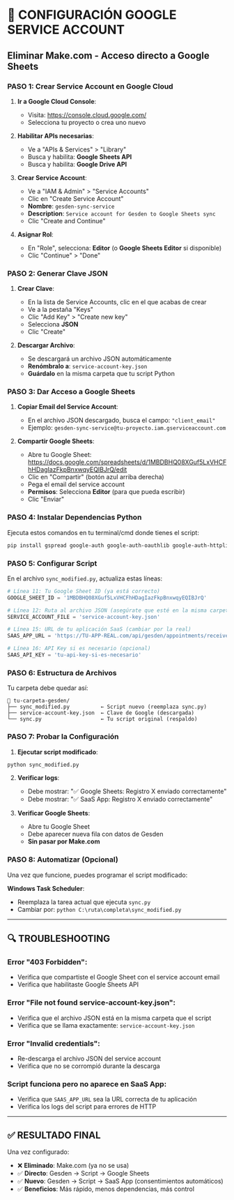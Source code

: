 # 🔧 CONFIGURACIÓN GOOGLE SERVICE ACCOUNT
## Eliminar Make.com - Acceso directo a Google Sheets

### PASO 1: Crear Service Account en Google Cloud

1. **Ir a Google Cloud Console**:
   - Visita: https://console.cloud.google.com/
   - Selecciona tu proyecto o crea uno nuevo

2. **Habilitar APIs necesarias**:
   - Ve a "APIs & Services" > "Library"
   - Busca y habilita: **Google Sheets API**
   - Busca y habilita: **Google Drive API**

3. **Crear Service Account**:
   - Ve a "IAM & Admin" > "Service Accounts"
   - Clic en "Create Service Account"
   - **Nombre**: `gesden-sync-service`
   - **Description**: `Service account for Gesden to Google Sheets sync`
   - Clic "Create and Continue"

4. **Asignar Rol**:
   - En "Role", selecciona: **Editor** (o **Google Sheets Editor** si disponible)
   - Clic "Continue" > "Done"

### PASO 2: Generar Clave JSON

1. **Crear Clave**:
   - En la lista de Service Accounts, clic en el que acabas de crear
   - Ve a la pestaña "Keys"
   - Clic "Add Key" > "Create new key"
   - Selecciona **JSON**
   - Clic "Create"

2. **Descargar Archivo**:
   - Se descargará un archivo JSON automáticamente
   - **Renómbralo a**: `service-account-key.json`
   - **Guárdalo** en la misma carpeta que tu script Python

### PASO 3: Dar Acceso a Google Sheets

1. **Copiar Email del Service Account**:
   - En el archivo JSON descargado, busca el campo: `"client_email"`
   - Ejemplo: `gesden-sync-service@tu-proyecto.iam.gserviceaccount.com`

2. **Compartir Google Sheets**:
   - Abre tu Google Sheet: https://docs.google.com/spreadsheets/d/1MBDBHQ08XGuf5LxVHCFhHDagIazFkpBnxwqyEQIBJrQ/edit
   - Clic en "Compartir" (botón azul arriba derecha)
   - Pega el email del service account
   - **Permisos**: Selecciona **Editor** (para que pueda escribir)
   - Clic "Enviar"

### PASO 4: Instalar Dependencias Python

Ejecuta estos comandos en tu terminal/cmd donde tienes el script:

```bash
pip install gspread google-auth google-auth-oauthlib google-auth-httplib2
```

### PASO 5: Configurar Script

En el archivo `sync_modified.py`, actualiza estas líneas:

```python
# Línea 11: Tu Google Sheet ID (ya está correcto)
GOOGLE_SHEET_ID = '1MBDBHQ08XGuf5LxVHCFhHDagIazFkpBnxwqyEQIBJrQ'

# Línea 12: Ruta al archivo JSON (asegúrate que esté en la misma carpeta)
SERVICE_ACCOUNT_FILE = 'service-account-key.json'

# Línea 15: URL de tu aplicación SaaS (cambiar por la real)
SAAS_APP_URL = 'https://TU-APP-REAL.com/api/gesden/appointments/receive'

# Línea 16: API Key si es necesario (opcional)
SAAS_API_KEY = 'tu-api-key-si-es-necesario'
```

### PASO 6: Estructura de Archivos

Tu carpeta debe quedar así:
```
📁 tu-carpeta-gesden/
├── sync_modified.py          ← Script nuevo (reemplaza sync.py)
├── service-account-key.json  ← Clave de Google (descargada)
└── sync.py                   ← Tu script original (respaldo)
```

### PASO 7: Probar la Configuración

1. **Ejecutar script modificado**:
```bash
python sync_modified.py
```

2. **Verificar logs**:
   - Debe mostrar: "✅ Google Sheets: Registro X enviado correctamente"
   - Debe mostrar: "✅ SaaS App: Registro X enviado correctamente"

3. **Verificar Google Sheets**:
   - Abre tu Google Sheet
   - Debe aparecer nueva fila con datos de Gesden
   - **Sin pasar por Make.com**

### PASO 8: Automatizar (Opcional)

Una vez que funcione, puedes programar el script modificado:

**Windows Task Scheduler**:
- Reemplaza la tarea actual que ejecuta `sync.py`
- Cambiar por: `python C:\ruta\completa\sync_modified.py`

---

## 🔍 TROUBLESHOOTING

### Error "403 Forbidden":
- Verifica que compartiste el Google Sheet con el service account email
- Verifica que habilitaste Google Sheets API

### Error "File not found service-account-key.json":
- Verifica que el archivo JSON está en la misma carpeta que el script
- Verifica que se llama exactamente: `service-account-key.json`

### Error "Invalid credentials":
- Re-descarga el archivo JSON del service account
- Verifica que no se corrompió durante la descarga

### Script funciona pero no aparece en SaaS App:
- Verifica que `SAAS_APP_URL` sea la URL correcta de tu aplicación
- Verifica los logs del script para errores de HTTP

---

## ✅ RESULTADO FINAL

Una vez configurado:
- ❌ **Eliminado**: Make.com (ya no se usa)
- ✅ **Directo**: Gesden → Script → Google Sheets
- ✅ **Nuevo**: Gesden → Script → SaaS App (consentimientos automáticos)
- ✅ **Beneficios**: Más rápido, menos dependencias, más control